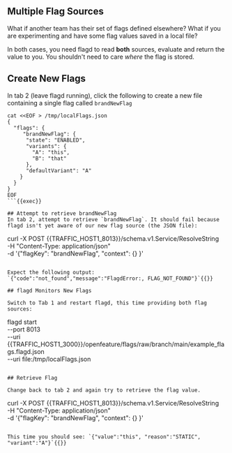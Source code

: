 ## Multiple Flag Sources

What if another team has their set of flags defined elsewhere? What if you are experimenting and have some flag values saved in a local file?

In both cases, you need flagd to read **both** sources, evaluate and return the value to you. You shouldn't need to care *where* the flag is stored.

## Create New Flags

In tab 2 (leave flagd running), click the following to create a new file containing a single flag called `brandNewFlag`
```
cat <<EOF > /tmp/localFlags.json
{
  "flags": {
     "brandNewFlag": {
      "state": "ENABLED",
      "variants": {
        "A": "this",
        "B": "that"
      },
      "defaultVariant": "A"
    }
  }
}
EOF
```{{exec}}

## Attempt to retrieve brandNewFlag
In tab 2, attempt to retrieve `brandNewFlag`. It should fail because flagd isn't yet aware of our new flag source (the JSON file):

```
curl -X POST {{TRAFFIC_HOST1_8013}}/schema.v1.Service/ResolveString \
  -H "Content-Type: application/json" \
  -d '{"flagKey": "brandNewFlag", "context": {} }'
```{{exec}}

Expect the following output: `{"code":"not_found","message":"FlagdError:, FLAG_NOT_FOUND"}`{{}}

## flagd Monitors New Flags

Switch to Tab 1 and restart flagd, this time providing both flag sources:

```
flagd start \
--port 8013 \
--uri {{TRAFFIC_HOST1_3000}}/openfeature/flags/raw/branch/main/example_flags.flagd.json \
--uri file:/tmp/localFlags.json
```{{exec interrupt}}

## Retrieve Flag

Change back to tab 2 and again try to retrieve the flag value.

```
curl -X POST {{TRAFFIC_HOST1_8013}}/schema.v1.Service/ResolveString \
  -H "Content-Type: application/json" \
  -d '{"flagKey": "brandNewFlag", "context": {} }'
```{{exec}}

This time you should see: `{"value":"this", "reason":"STATIC", "variant":"A"}`{{}}